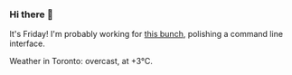 ### Hi there :wave:

It's Friday! I'm probably working for [this bunch](https://github.com/kohofinancial), polishing a command line interface.

Weather in Toronto: overcast, at +3°C.
